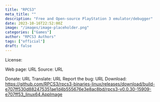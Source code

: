```yaml
---
title: "RPCS3"
meta_title: ""
description: "Free and Open-source PlayStation 3 emulator/debugger"
date: 2023-10-16T22:52:00Z
image: "/images/image-placeholder.png"
categories: ["Games"]
author: "RPCS3 Authors"
tags: ["official"]
draft: false
---
```


License:

Web page: URL
Source: URL

Donate: URL
Translate: URL
Report the bug: URL
Download: https://github.com/RPCS3/rpcs3-binaries-linux/releases/download/build-e707ff530d882475351ae1d4b555676e3e8ac8bd/rpcs3-v0.0.30-15909-e707ff53_linux64.AppImage
